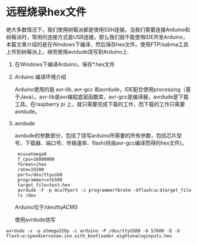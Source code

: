 # 远程烧录hex文件

绝大多数情况下，我们使用树莓派都是使用SSH连接。当我们需要连接Arduino和树莓派时，常用的连接方式是USB连接。那么我们就不能使用IDE开发Arduino，本篇文章介绍的是在Windows下编译，然后保存hex文件。使用FTP/sabma工具上传到树莓派上，继而使用avrdude烧写到Arduino上. 

1. 在Windows下编译Arduino，保存*.hex文件 
2. Arduino 编译环境介绍 

	Arduino使用的是 avr-lib, avr-gcc 和avrdude，IDE配合使用processing（基于Java）。avr-lib是avr编程底层函数库，avr-gcc是编译器，avrdude是下载工具。在raspberry pi 上，就只需要完成下载的工作，而下载的工作只需要avrdude。 
3. avrdude 

	avrdude的参数部分，包括了烧写arduino所需要的所有参数，包括芯片型号、下载器、端口号、传输速率、flash(经由avr-gcc编译而得的hex文件)。
	
		mcu=atmega8 
		f_cpu=16000000 
		format=ihex 
		rate=19200 
		port=/dev/ttyusb0 
		programmer=stk500 
		target_file=test.hex 
		avrdude -F -p mcu?Pport -c programmer?brate -Uflash:w:$target_file 
		ls /dev 
	Arduino位于/dev/ttyACM0 

	使用avrdude烧写 
```
avrdude -v -p atmega328p -c arduino -P /dev/ttyUSB0 -b 57600 -D -U flash:w:speedservonew.ino.with_bootloader.eightanaloginputs.hex
```
